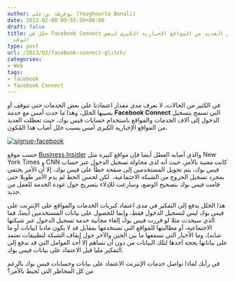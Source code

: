```yaml
---
author: يوغرطة بن علي (Youghourta Benali)
date: 2013-02-08 09:55:59+00:00
draft: false
title: خلل في Facebook Connect يُسبب عطلا في العديد من المواقع الإخبارية الكبرى لبعض
  الوقت
type: post
url: /2013/02/facebook-connect-glitch/
categories:
- Web
tags:
- facebook
- facebook Connect
---
```


في الكثير من الحالات، لا نعرف مدى مقدار اعتمادنا على بعض الخدمات حتى تتوقف أو يصيبها الخلل، وهذا ما حدث أمس مع خدمة **Facebook Connect** التي تسمح بتسجيل الدخول إلى آلاف الخدمات والمواقع باستخدام حسابات فيس بوك، حيث تعطلت العديد من المواقع الإخبارية الكبرى أمس بسبب خلل أصاب هذا المُكون.




[![signup-facebook](https://www.it-scoop.com/wp-content/uploads/2013/02/signup-facebook.jpg)
](https://www.it-scoop.com/wp-content/uploads/2013/02/signup-facebook.jpg)




حسب موقع [Business Insider](http://www.businessinsider.com/facebook-connect-glitch-2013-2) والذي أصابه العطل أيضا فإن مواقع كبيرة مثل New York Times و CNN كانت معنية بالأمر، حيث أنه لدى محاولة تسجيل الدخول عبر حساب فيس بوك، يتم تحويل المستخدمين إلى صفحة خطأ على فيس بوك، إلا أن الأمر يختفي بمجرد تسجيل الخروج من الشبكة الاجتماعية،  لكن لحسن الحظ لم يدم الأمر طويلا حتى قامت فيس بوك بتصحيح الوضع، وسارعت للإدلاء بتصريح حول عودة الخدمة للعمل من جديد.




هذا الخلل يدفع إلى التفكير في مدى اعتماد كبريات الخدمات والمواقع على الإنترنت على فيس بوك ليس لتسجيل الدخول فقط، وإنما للحصول على بيانات المستخدمين أيضا، فما الذي سيحدث مثلا لو قررت فيس بوك إلغاء مجانية خدمة تسجيل الدخول عبر شبكتها الاجتماعية، أو مطالبتها للمواقع التي تستخدمها بمقابل قد لا يكون ماديا (بيانات أو ما شابه)، وما الأخبار التي نسمعها ما بين الحين والآخر حول إيقاف الشبكة لتطبيقات تعتمد على بياناتها بحجة أخذها لتلك البيانات من دون أن تساهم إلا أحد العوامل التي قد تدفع إلى التفكير مليا قبل الاعتماد على بيانات فيس بوك.




في رأيك لماذا تواصل خدمات الإنترنت الاعتماد على بيانات وحسابات فيس بوك بالرغم من كل المخاطر التي تُحيط بالأمر؟
